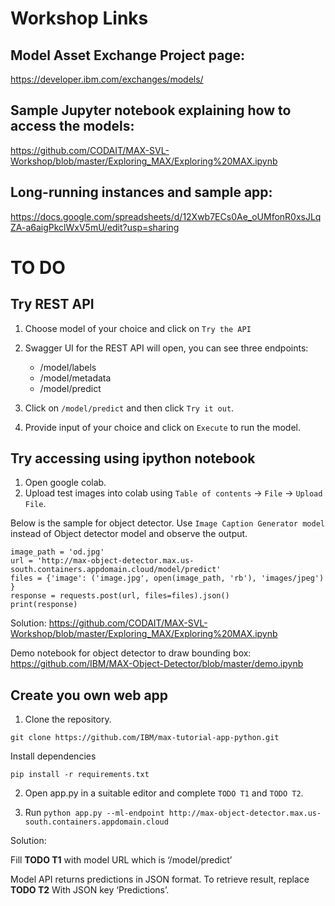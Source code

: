 # Workshop Links

## Model Asset Exchange Project page: 

https://developer.ibm.com/exchanges/models/

## Sample Jupyter notebook explaining how to access the models: 

https://github.com/CODAIT/MAX-SVL-Workshop/blob/master/Exploring_MAX/Exploring%20MAX.ipynb

## Long-running instances and sample app: 

https://docs.google.com/spreadsheets/d/12Xwb7ECs0Ae_oUMfonR0xsJLqZA-a6aigPkclWxV5mU/edit?usp=sharing

# TO DO

## Try REST API

1. Choose model of your choice and click on `Try the API`
2. Swagger UI for the REST API will open, you can see three endpoints:
    
    * /model/labels
    * /model/metadata
    * /model/predict
    
3. Click on `/model/predict` and then click `Try it out`. 
4. Provide input of your choice and click on `Execute` to run the model.

## Try accessing using ipython notebook

1. Open google colab. 
2. Upload test images into colab using `Table of contents` -> `File` -> `Upload File`.

Below is the sample for object detector. Use `Image Caption Generator model` instead of Object detector model and observe the output.

```
image_path = 'od.jpg'
url = 'http://max-object-detector.max.us-south.containers.appdomain.cloud/model/predict'
files = {'image': ('image.jpg', open(image_path, 'rb'), 'images/jpeg') }
response = requests.post(url, files=files).json()
print(response)
```


Solution: https://github.com/CODAIT/MAX-SVL-Workshop/blob/master/Exploring_MAX/Exploring%20MAX.ipynb

Demo notebook for object detector to draw bounding box: https://github.com/IBM/MAX-Object-Detector/blob/master/demo.ipynb


## Create you own web app

1. Clone the repository.

```
git clone https://github.com/IBM/max-tutorial-app-python.git
```

Install dependencies
```
pip install -r requirements.txt
```

2. Open app.py in a suitable editor and complete `TODO T1` and `TODO T2`.

3. Run `python app.py --ml-endpoint http://max-object-detector.max.us-south.containers.appdomain.cloud`

Solution:

Fill **TODO T1** with model URL which is ‘/model/predict’

Model API returns predictions in JSON format. To retrieve result, replace **TODO T2** With JSON key ‘Predictions’. 


